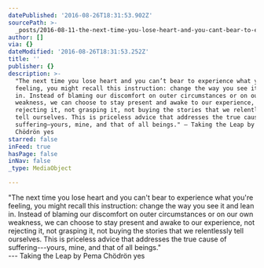 ```yaml
---
datePublished: '2016-08-26T18:31:53.902Z'
sourcePath: >-
  _posts/2016-08-11-the-next-time-you-lose-heart-and-you-cant-bear-to-experien.md
author: []
via: {}
dateModified: '2016-08-26T18:31:53.252Z'
title: ''
publisher: {}
description: >-
  "The next time you lose heart and you can’t bear to experience what you’re
  feeling, you might recall this instruction: change the way you see it and lean
  in. Instead of blaming our discomfort on outer circumstances or on our own
  weakness, we can choose to stay present and awake to our experience, not
  rejecting it, not grasping it, not buying the stories that we relentlessly
  tell ourselves. This is priceless advice that addresses the true cause of
  suffering—yours, mine, and that of all beings." — Taking the Leap by Pema
  Chödrön yes
starred: false
inFeed: true
hasPage: false
inNav: false
_type: MediaObject

---
```

"The next time you lose heart and you can't bear to experience what you're feeling, you might recall this instruction: change the way you see it and lean in. Instead of blaming our discomfort on outer circumstances or on our own weakness, we can choose to stay present and awake to our experience, not rejecting it, not grasping it, not buying the stories that we relentlessly tell ourselves. This is priceless advice that addresses the true cause of suffering---yours, mine, and that of all beings."  
--- Taking the Leap by Pema Chödrön yes